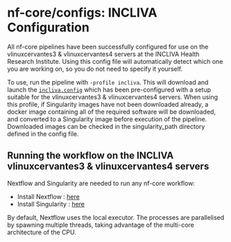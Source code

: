 # nf-core/configs: INCLIVA Configuration

All nf-core pipelines have been successfully configured for use on the vlinuxcervantes3 & vlinuxcervantes4 servers at the INCLIVA Health Research Institute. Using this config file will automatically detect which one you are working on, so you do not need to specify it yourself.

To use, run the pipeline with `-profile incliva`. This will download and launch the [`incliva.config`](../conf/incliva.config) which has been pre-configured with a setup suitable for the vlinuxcervantes3 & vlinuxcervantes4 servers. When using this profile, if Singularity images have not been downloaded already, a docker image containing all of the required software will be downloaded, and converted to a Singularity image before execution of the pipeline. Downloaded images can be checked in the singularity_path directory defined in the config file.

## Running the workflow on the INCLIVA vlinuxcervantes3 & vlinuxcervantes4 servers

Nextflow and Singularity are needed to run any nf-core workflow:

- Install Nextflow : [here](https://www.nextflow.io/docs/latest/getstarted.html#)
- Install Singularity : [here](https://docs.sylabs.io/guides/3.0/user-guide/installation.html)

By default, Nextflow uses the local executor. The processes are parallelised by spawning multiple threads, taking advantage of the multi-core architecture of the CPU.
